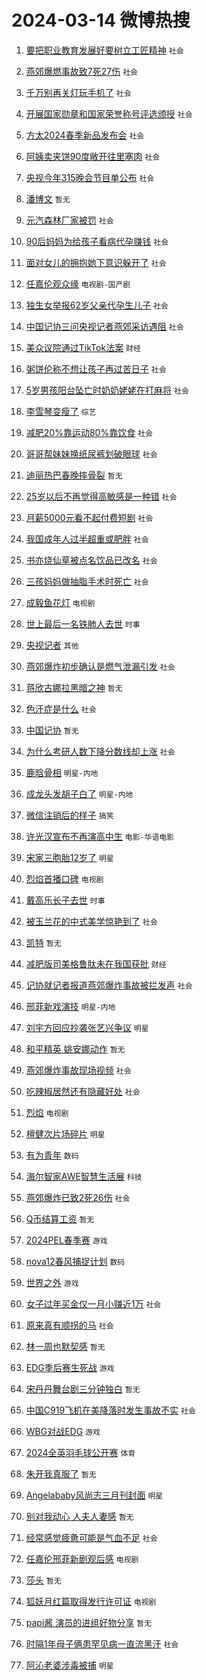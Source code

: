 # 2024-03-14 微博热搜 
1. [要把职业教育发展好要树立工匠精神](https://m.weibo.cn/search?containerid=100103type%3D1%26t%3D10%26q%3D%23%E8%A6%81%E6%8A%8A%E8%81%8C%E4%B8%9A%E6%95%99%E8%82%B2%E5%8F%91%E5%B1%95%E5%A5%BD%E8%A6%81%E6%A0%91%E7%AB%8B%E5%B7%A5%E5%8C%A0%E7%B2%BE%E7%A5%9E%23&stream_entry_id=51&isnewpage=1&extparam=seat%3D1%26c_type%3D51%26dgr%3D0%26filter_type%3Drealtimehot%26cate%3D10103%26stream_entry_id%3D51%26pos%3D0%26q%3D%2523%25E8%25A6%2581%25E6%258A%258A%25E8%2581%258C%25E4%25B8%259A%25E6%2595%2599%25E8%2582%25B2%25E5%258F%2591%25E5%25B1%2595%25E5%25A5%25BD%25E8%25A6%2581%25E6%25A0%2591%25E7%25AB%258B%25E5%25B7%25A5%25E5%258C%25A0%25E7%25B2%25BE%25E7%25A5%259E%2523%26display_time%3D1710371379%26pre_seqid%3D171037137919601614895) `社会` 

2. [燕郊爆燃事故致7死27伤](https://m.weibo.cn/search?containerid=100103type%3D1%26t%3D10%26q%3D%23%E7%87%95%E9%83%8A%E7%88%86%E7%87%83%E4%BA%8B%E6%95%85%E8%87%B47%E6%AD%BB27%E4%BC%A4%23&stream_entry_id=31&isnewpage=1&extparam=seat%3D1%26flag%3D2%26dgr%3D0%26filter_type%3Drealtimehot%26cate%3D5001%26pos%3D0%26realpos%3D1%26lcate%3D5001%26c_type%3D31%26band_rank%3D1%26stream_entry_id%3D31%26q%3D%2523%25E7%2587%2595%25E9%2583%258A%25E7%2588%2586%25E7%2587%2583%25E4%25BA%258B%25E6%2595%2585%25E8%2587%25B47%25E6%25AD%25BB27%25E4%25BC%25A4%2523%26display_time%3D1710371379%26pre_seqid%3D171037137919601614895) `社会` 

3. [千万别再关灯玩手机了](https://m.weibo.cn/search?containerid=100103type%3D1%26t%3D10%26q%3D%23%E5%8D%83%E4%B8%87%E5%88%AB%E5%86%8D%E5%85%B3%E7%81%AF%E7%8E%A9%E6%89%8B%E6%9C%BA%E4%BA%86%23&stream_entry_id=31&isnewpage=1&extparam=seat%3D1%26flag%3D2%26dgr%3D0%26filter_type%3Drealtimehot%26cate%3D5001%26pos%3D1%26realpos%3D2%26lcate%3D5001%26c_type%3D31%26band_rank%3D2%26stream_entry_id%3D31%26q%3D%2523%25E5%258D%2583%25E4%25B8%2587%25E5%2588%25AB%25E5%2586%258D%25E5%2585%25B3%25E7%2581%25AF%25E7%258E%25A9%25E6%2589%258B%25E6%259C%25BA%25E4%25BA%2586%2523%26display_time%3D1710371379%26pre_seqid%3D171037137919601614895) `社会` 

4. [开展国家勋章和国家荣誉称号评选颁授](https://m.weibo.cn/search?containerid=100103type%3D1%26t%3D10%26q%3D%23%E5%BC%80%E5%B1%95%E5%9B%BD%E5%AE%B6%E5%8B%8B%E7%AB%A0%E5%92%8C%E5%9B%BD%E5%AE%B6%E8%8D%A3%E8%AA%89%E7%A7%B0%E5%8F%B7%E8%AF%84%E9%80%89%E9%A2%81%E6%8E%88%23&stream_entry_id=31&isnewpage=1&extparam=seat%3D1%26flag%3D0%26dgr%3D0%26filter_type%3Drealtimehot%26cate%3D5001%26pos%3D2%26realpos%3D3%26lcate%3D5001%26c_type%3D31%26band_rank%3D3%26stream_entry_id%3D31%26q%3D%2523%25E5%25BC%2580%25E5%25B1%2595%25E5%259B%25BD%25E5%25AE%25B6%25E5%258B%258B%25E7%25AB%25A0%25E5%2592%258C%25E5%259B%25BD%25E5%25AE%25B6%25E8%258D%25A3%25E8%25AA%2589%25E7%25A7%25B0%25E5%258F%25B7%25E8%25AF%2584%25E9%2580%2589%25E9%25A2%2581%25E6%258E%2588%2523%26display_time%3D1710371379%26pre_seqid%3D171037137919601614895) `社会` 

5. [方太2024春季新品发布会](https://m.weibo.cn/search?containerid=100103type%3D1%26t%3D10%26q%3D%23%E6%96%B9%E5%A4%AA2024%E6%98%A5%E5%AD%A3%E6%96%B0%E5%93%81%E5%8F%91%E5%B8%83%E4%BC%9A%23&stream_entry_id=31&isnewpage=1&extparam=seat%3D1%26is_ad_pos%3D1%26dgr%3D0%26filter_type%3Drealtimehot%26cate%3D5001%26topic_ad%3D1%26adid%3D226979%26pos%3D3%26lcate%3D5001%26c_type%3D31%26band_rank%3D4%26stream_entry_id%3D31%26q%3D%2523%25E6%2596%25B9%25E5%25A4%25AA2024%25E6%2598%25A5%25E5%25AD%25A3%25E6%2596%25B0%25E5%2593%2581%25E5%258F%2591%25E5%25B8%2583%25E4%25BC%259A%2523%26display_time%3D1710371379%26pre_seqid%3D171037137919601614895) `社会` 

6. [阿姨卖夹饼90度敞开往里塞肉](https://m.weibo.cn/search?containerid=100103type%3D1%26t%3D10%26q%3D%23%E9%98%BF%E5%A7%A8%E5%8D%96%E5%A4%B9%E9%A5%BC90%E5%BA%A6%E6%95%9E%E5%BC%80%E5%BE%80%E9%87%8C%E5%A1%9E%E8%82%89%23&stream_entry_id=31&isnewpage=1&extparam=seat%3D1%26flag%3D32768%26dgr%3D0%26filter_type%3Drealtimehot%26cate%3D5001%26pos%3D4%26realpos%3D4%26lcate%3D5001%26c_type%3D31%26band_rank%3D4%26stream_entry_id%3D31%26q%3D%2523%25E9%2598%25BF%25E5%25A7%25A8%25E5%258D%2596%25E5%25A4%25B9%25E9%25A5%25BC90%25E5%25BA%25A6%25E6%2595%259E%25E5%25BC%2580%25E5%25BE%2580%25E9%2587%258C%25E5%25A1%259E%25E8%2582%2589%2523%26display_time%3D1710371379%26pre_seqid%3D171037137919601614895) `社会` 

7. [央视今年315晚会节目单公布](https://m.weibo.cn/search?containerid=100103type%3D1%26t%3D10%26q%3D%23%E5%A4%AE%E8%A7%86%E4%BB%8A%E5%B9%B4315%E6%99%9A%E4%BC%9A%E8%8A%82%E7%9B%AE%E5%8D%95%E5%85%AC%E5%B8%83%23&stream_entry_id=31&isnewpage=1&extparam=seat%3D1%26flag%3D2%26dgr%3D0%26filter_type%3Drealtimehot%26cate%3D5001%26pos%3D5%26realpos%3D5%26lcate%3D5001%26c_type%3D31%26band_rank%3D5%26stream_entry_id%3D31%26q%3D%2523%25E5%25A4%25AE%25E8%25A7%2586%25E4%25BB%258A%25E5%25B9%25B4315%25E6%2599%259A%25E4%25BC%259A%25E8%258A%2582%25E7%259B%25AE%25E5%258D%2595%25E5%2585%25AC%25E5%25B8%2583%2523%26display_time%3D1710371379%26pre_seqid%3D171037137919601614895) `社会` 

8. [潘博文](https://m.weibo.cn/search?containerid=100103type%3D1%26t%3D10%26q%3D%E6%BD%98%E5%8D%9A%E6%96%87&stream_entry_id=31&isnewpage=1&extparam=seat%3D1%26flag%3D2%26dgr%3D0%26filter_type%3Drealtimehot%26cate%3D5001%26pos%3D6%26realpos%3D6%26lcate%3D5001%26c_type%3D31%26band_rank%3D6%26stream_entry_id%3D31%26q%3D%25E6%25BD%2598%25E5%258D%259A%25E6%2596%2587%26display_time%3D1710371379%26pre_seqid%3D171037137919601614895) `暂无` 

9. [元汽森林厂家被罚](https://m.weibo.cn/search?containerid=100103type%3D1%26t%3D10%26q%3D%23%E5%85%83%E6%B1%BD%E6%A3%AE%E6%9E%97%E5%8E%82%E5%AE%B6%E8%A2%AB%E7%BD%9A%23&stream_entry_id=31&isnewpage=1&extparam=seat%3D1%26flag%3D2%26dgr%3D0%26filter_type%3Drealtimehot%26cate%3D5001%26pos%3D7%26realpos%3D7%26lcate%3D5001%26c_type%3D31%26band_rank%3D7%26stream_entry_id%3D31%26q%3D%2523%25E5%2585%2583%25E6%25B1%25BD%25E6%25A3%25AE%25E6%259E%2597%25E5%258E%2582%25E5%25AE%25B6%25E8%25A2%25AB%25E7%25BD%259A%2523%26display_time%3D1710371379%26pre_seqid%3D171037137919601614895) `社会` 

10. [90后妈妈为给孩子看病代孕赚钱](https://m.weibo.cn/search?containerid=100103type%3D1%26t%3D10%26q%3D%2390%E5%90%8E%E5%A6%88%E5%A6%88%E4%B8%BA%E7%BB%99%E5%AD%A9%E5%AD%90%E7%9C%8B%E7%97%85%E4%BB%A3%E5%AD%95%E8%B5%9A%E9%92%B1%23&stream_entry_id=31&isnewpage=1&extparam=seat%3D1%26flag%3D0%26dgr%3D0%26filter_type%3Drealtimehot%26cate%3D5001%26pos%3D8%26realpos%3D8%26lcate%3D5001%26c_type%3D31%26band_rank%3D8%26stream_entry_id%3D31%26q%3D%252390%25E5%2590%258E%25E5%25A6%2588%25E5%25A6%2588%25E4%25B8%25BA%25E7%25BB%2599%25E5%25AD%25A9%25E5%25AD%2590%25E7%259C%258B%25E7%2597%2585%25E4%25BB%25A3%25E5%25AD%2595%25E8%25B5%259A%25E9%2592%25B1%2523%26display_time%3D1710371379%26pre_seqid%3D171037137919601614895) `社会` 

11. [面对女儿的拥抱她下意识躲开了](https://m.weibo.cn/search?containerid=100103type%3D1%26t%3D10%26q%3D%23%E9%9D%A2%E5%AF%B9%E5%A5%B3%E5%84%BF%E7%9A%84%E6%8B%A5%E6%8A%B1%E5%A5%B9%E4%B8%8B%E6%84%8F%E8%AF%86%E8%BA%B2%E5%BC%80%E4%BA%86%23&stream_entry_id=31&isnewpage=1&extparam=seat%3D1%26flag%3D32768%26dgr%3D0%26filter_type%3Drealtimehot%26cate%3D5001%26pos%3D9%26realpos%3D9%26lcate%3D5001%26c_type%3D31%26band_rank%3D9%26stream_entry_id%3D31%26q%3D%2523%25E9%259D%25A2%25E5%25AF%25B9%25E5%25A5%25B3%25E5%2584%25BF%25E7%259A%2584%25E6%258B%25A5%25E6%258A%25B1%25E5%25A5%25B9%25E4%25B8%258B%25E6%2584%258F%25E8%25AF%2586%25E8%25BA%25B2%25E5%25BC%2580%25E4%25BA%2586%2523%26display_time%3D1710371379%26pre_seqid%3D171037137919601614895) `社会` 

12. [任嘉伦观众缘](https://m.weibo.cn/search?containerid=100103type%3D1%26t%3D10%26q%3D%23%E4%BB%BB%E5%98%89%E4%BC%A6%E8%A7%82%E4%BC%97%E7%BC%98%23&stream_entry_id=31&isnewpage=1&extparam=seat%3D1%26flag%3D1%26dgr%3D0%26filter_type%3Drealtimehot%26cate%3D5001%26pos%3D10%26realpos%3D10%26lcate%3D5001%26c_type%3D31%26band_rank%3D10%26stream_entry_id%3D31%26q%3D%2523%25E4%25BB%25BB%25E5%2598%2589%25E4%25BC%25A6%25E8%25A7%2582%25E4%25BC%2597%25E7%25BC%2598%2523%26display_time%3D1710371379%26pre_seqid%3D171037137919601614895) `电视剧-国产剧` 

13. [独生女举报62岁父亲代孕生儿子](https://m.weibo.cn/search?containerid=100103type%3D1%26t%3D10%26q%3D%23%E7%8B%AC%E7%94%9F%E5%A5%B3%E4%B8%BE%E6%8A%A562%E5%B2%81%E7%88%B6%E4%BA%B2%E4%BB%A3%E5%AD%95%E7%94%9F%E5%84%BF%E5%AD%90%23&stream_entry_id=31&isnewpage=1&extparam=seat%3D1%26flag%3D2%26dgr%3D0%26filter_type%3Drealtimehot%26cate%3D5001%26pos%3D11%26realpos%3D11%26lcate%3D5001%26c_type%3D31%26band_rank%3D11%26stream_entry_id%3D31%26q%3D%2523%25E7%258B%25AC%25E7%2594%259F%25E5%25A5%25B3%25E4%25B8%25BE%25E6%258A%25A562%25E5%25B2%2581%25E7%2588%25B6%25E4%25BA%25B2%25E4%25BB%25A3%25E5%25AD%2595%25E7%2594%259F%25E5%2584%25BF%25E5%25AD%2590%2523%26display_time%3D1710371379%26pre_seqid%3D171037137919601614895) `社会` 

14. [中国记协三问央视记者燕郊采访遇阻](https://m.weibo.cn/search?containerid=100103type%3D1%26t%3D10%26q%3D%23%E4%B8%AD%E5%9B%BD%E8%AE%B0%E5%8D%8F%E4%B8%89%E9%97%AE%E5%A4%AE%E8%A7%86%E8%AE%B0%E8%80%85%E7%87%95%E9%83%8A%E9%87%87%E8%AE%BF%E9%81%87%E9%98%BB%23&stream_entry_id=31&isnewpage=1&extparam=seat%3D1%26flag%3D2%26dgr%3D0%26filter_type%3Drealtimehot%26cate%3D5001%26pos%3D12%26realpos%3D12%26lcate%3D5001%26c_type%3D31%26band_rank%3D12%26stream_entry_id%3D31%26q%3D%2523%25E4%25B8%25AD%25E5%259B%25BD%25E8%25AE%25B0%25E5%258D%258F%25E4%25B8%2589%25E9%2597%25AE%25E5%25A4%25AE%25E8%25A7%2586%25E8%25AE%25B0%25E8%2580%2585%25E7%2587%2595%25E9%2583%258A%25E9%2587%2587%25E8%25AE%25BF%25E9%2581%2587%25E9%2598%25BB%2523%26display_time%3D1710371379%26pre_seqid%3D171037137919601614895) `社会` 

15. [美众议院通过TikTok法案](https://m.weibo.cn/search?containerid=100103type%3D1%26t%3D10%26q%3D%23%E7%BE%8E%E4%BC%97%E8%AE%AE%E9%99%A2%E9%80%9A%E8%BF%87TikTok%E6%B3%95%E6%A1%88%23&stream_entry_id=31&isnewpage=1&extparam=seat%3D1%26flag%3D2%26dgr%3D0%26filter_type%3Drealtimehot%26cate%3D5001%26pos%3D13%26realpos%3D13%26lcate%3D5001%26c_type%3D31%26band_rank%3D13%26stream_entry_id%3D31%26q%3D%2523%25E7%25BE%258E%25E4%25BC%2597%25E8%25AE%25AE%25E9%2599%25A2%25E9%2580%259A%25E8%25BF%2587TikTok%25E6%25B3%2595%25E6%25A1%2588%2523%26display_time%3D1710371379%26pre_seqid%3D171037137919601614895) `财经` 

16. [粥饼伦称不想让孩子再过苦日子](https://m.weibo.cn/search?containerid=100103type%3D1%26t%3D10%26q%3D%23%E7%B2%A5%E9%A5%BC%E4%BC%A6%E7%A7%B0%E4%B8%8D%E6%83%B3%E8%AE%A9%E5%AD%A9%E5%AD%90%E5%86%8D%E8%BF%87%E8%8B%A6%E6%97%A5%E5%AD%90%23&stream_entry_id=31&isnewpage=1&extparam=seat%3D1%26flag%3D2%26dgr%3D0%26filter_type%3Drealtimehot%26cate%3D5001%26pos%3D14%26realpos%3D14%26lcate%3D5001%26c_type%3D31%26band_rank%3D14%26stream_entry_id%3D31%26q%3D%2523%25E7%25B2%25A5%25E9%25A5%25BC%25E4%25BC%25A6%25E7%25A7%25B0%25E4%25B8%258D%25E6%2583%25B3%25E8%25AE%25A9%25E5%25AD%25A9%25E5%25AD%2590%25E5%2586%258D%25E8%25BF%2587%25E8%258B%25A6%25E6%2597%25A5%25E5%25AD%2590%2523%26display_time%3D1710371379%26pre_seqid%3D171037137919601614895) `社会` 

17. [5岁男孩阳台坠亡时奶奶姥姥在打麻将](https://m.weibo.cn/search?containerid=100103type%3D1%26t%3D10%26q%3D%235%E5%B2%81%E7%94%B7%E5%AD%A9%E9%98%B3%E5%8F%B0%E5%9D%A0%E4%BA%A1%E6%97%B6%E5%A5%B6%E5%A5%B6%E5%A7%A5%E5%A7%A5%E5%9C%A8%E6%89%93%E9%BA%BB%E5%B0%86%23&stream_entry_id=31&isnewpage=1&extparam=seat%3D1%26flag%3D2%26dgr%3D0%26filter_type%3Drealtimehot%26cate%3D5001%26pos%3D15%26realpos%3D15%26lcate%3D5001%26c_type%3D31%26band_rank%3D15%26stream_entry_id%3D31%26q%3D%25235%25E5%25B2%2581%25E7%2594%25B7%25E5%25AD%25A9%25E9%2598%25B3%25E5%258F%25B0%25E5%259D%25A0%25E4%25BA%25A1%25E6%2597%25B6%25E5%25A5%25B6%25E5%25A5%25B6%25E5%25A7%25A5%25E5%25A7%25A5%25E5%259C%25A8%25E6%2589%2593%25E9%25BA%25BB%25E5%25B0%2586%2523%26display_time%3D1710371379%26pre_seqid%3D171037137919601614895) `社会` 

18. [李雪琴变瘦了](https://m.weibo.cn/search?containerid=100103type%3D1%26t%3D10%26q%3D%23%E6%9D%8E%E9%9B%AA%E7%90%B4%E5%8F%98%E7%98%A6%E4%BA%86%23&stream_entry_id=31&isnewpage=1&extparam=seat%3D1%26flag%3D2%26dgr%3D0%26filter_type%3Drealtimehot%26cate%3D5001%26pos%3D16%26realpos%3D16%26lcate%3D5001%26c_type%3D31%26band_rank%3D16%26stream_entry_id%3D31%26q%3D%2523%25E6%259D%258E%25E9%259B%25AA%25E7%2590%25B4%25E5%258F%2598%25E7%2598%25A6%25E4%25BA%2586%2523%26display_time%3D1710371379%26pre_seqid%3D171037137919601614895) `综艺` 

19. [减肥20%靠运动80%靠饮食](https://m.weibo.cn/search?containerid=100103type%3D1%26t%3D10%26q%3D%23%E5%87%8F%E8%82%A520%25%E9%9D%A0%E8%BF%90%E5%8A%A880%25%E9%9D%A0%E9%A5%AE%E9%A3%9F%23&stream_entry_id=31&isnewpage=1&extparam=seat%3D1%26flag%3D0%26dgr%3D0%26filter_type%3Drealtimehot%26cate%3D5001%26pos%3D17%26realpos%3D17%26lcate%3D5001%26c_type%3D31%26band_rank%3D17%26stream_entry_id%3D31%26q%3D%2523%25E5%2587%258F%25E8%2582%25A520%2525%25E9%259D%25A0%25E8%25BF%2590%25E5%258A%25A880%2525%25E9%259D%25A0%25E9%25A5%25AE%25E9%25A3%259F%2523%26display_time%3D1710371379%26pre_seqid%3D171037137919601614895) `社会` 

20. [哥哥帮妹妹换纸尿裤划破眼球](https://m.weibo.cn/search?containerid=100103type%3D1%26t%3D10%26q%3D%23%E5%93%A5%E5%93%A5%E5%B8%AE%E5%A6%B9%E5%A6%B9%E6%8D%A2%E7%BA%B8%E5%B0%BF%E8%A3%A4%E5%88%92%E7%A0%B4%E7%9C%BC%E7%90%83%23&stream_entry_id=31&isnewpage=1&extparam=seat%3D1%26flag%3D0%26dgr%3D0%26filter_type%3Drealtimehot%26cate%3D5001%26pos%3D18%26realpos%3D18%26lcate%3D5001%26c_type%3D31%26band_rank%3D18%26stream_entry_id%3D31%26q%3D%2523%25E5%2593%25A5%25E5%2593%25A5%25E5%25B8%25AE%25E5%25A6%25B9%25E5%25A6%25B9%25E6%258D%25A2%25E7%25BA%25B8%25E5%25B0%25BF%25E8%25A3%25A4%25E5%2588%2592%25E7%25A0%25B4%25E7%259C%25BC%25E7%2590%2583%2523%26display_time%3D1710371379%26pre_seqid%3D171037137919601614895) `社会` 

21. [迪丽热巴春晚摔骨裂](https://m.weibo.cn/search?containerid=100103type%3D1%26t%3D10%26q%3D%E8%BF%AA%E4%B8%BD%E7%83%AD%E5%B7%B4%E6%98%A5%E6%99%9A%E6%91%94%E9%AA%A8%E8%A3%82&stream_entry_id=31&isnewpage=1&extparam=seat%3D1%26flag%3D2%26dgr%3D0%26filter_type%3Drealtimehot%26cate%3D5001%26pos%3D19%26realpos%3D19%26lcate%3D5001%26c_type%3D31%26band_rank%3D19%26stream_entry_id%3D31%26q%3D%25E8%25BF%25AA%25E4%25B8%25BD%25E7%2583%25AD%25E5%25B7%25B4%25E6%2598%25A5%25E6%2599%259A%25E6%2591%2594%25E9%25AA%25A8%25E8%25A3%2582%26display_time%3D1710371379%26pre_seqid%3D171037137919601614895) `暂无` 

22. [25岁以后不再觉得高敏感是一种错](https://m.weibo.cn/search?containerid=100103type%3D1%26t%3D10%26q%3D%2325%E5%B2%81%E4%BB%A5%E5%90%8E%E4%B8%8D%E5%86%8D%E8%A7%89%E5%BE%97%E9%AB%98%E6%95%8F%E6%84%9F%E6%98%AF%E4%B8%80%E7%A7%8D%E9%94%99%23&stream_entry_id=31&isnewpage=1&extparam=seat%3D1%26flag%3D0%26dgr%3D0%26filter_type%3Drealtimehot%26cate%3D5001%26pos%3D20%26realpos%3D20%26lcate%3D5001%26c_type%3D31%26band_rank%3D20%26stream_entry_id%3D31%26q%3D%252325%25E5%25B2%2581%25E4%25BB%25A5%25E5%2590%258E%25E4%25B8%258D%25E5%2586%258D%25E8%25A7%2589%25E5%25BE%2597%25E9%25AB%2598%25E6%2595%258F%25E6%2584%259F%25E6%2598%25AF%25E4%25B8%2580%25E7%25A7%258D%25E9%2594%2599%2523%26display_time%3D1710371379%26pre_seqid%3D171037137919601614895) `社会` 

23. [月薪5000元看不起付费短剧](https://m.weibo.cn/search?containerid=100103type%3D1%26t%3D10%26q%3D%23%E6%9C%88%E8%96%AA5000%E5%85%83%E7%9C%8B%E4%B8%8D%E8%B5%B7%E4%BB%98%E8%B4%B9%E7%9F%AD%E5%89%A7%23&stream_entry_id=31&isnewpage=1&extparam=seat%3D1%26flag%3D0%26dgr%3D0%26filter_type%3Drealtimehot%26cate%3D5001%26pos%3D21%26realpos%3D21%26lcate%3D5001%26c_type%3D31%26band_rank%3D21%26stream_entry_id%3D31%26q%3D%2523%25E6%259C%2588%25E8%2596%25AA5000%25E5%2585%2583%25E7%259C%258B%25E4%25B8%258D%25E8%25B5%25B7%25E4%25BB%2598%25E8%25B4%25B9%25E7%259F%25AD%25E5%2589%25A7%2523%26display_time%3D1710371379%26pre_seqid%3D171037137919601614895) `社会` 

24. [我国成年人过半超重或肥胖](https://m.weibo.cn/search?containerid=100103type%3D1%26t%3D10%26q%3D%23%E6%88%91%E5%9B%BD%E6%88%90%E5%B9%B4%E4%BA%BA%E8%BF%87%E5%8D%8A%E8%B6%85%E9%87%8D%E6%88%96%E8%82%A5%E8%83%96%23&stream_entry_id=31&isnewpage=1&extparam=seat%3D1%26flag%3D0%26dgr%3D0%26filter_type%3Drealtimehot%26cate%3D5001%26pos%3D22%26realpos%3D22%26lcate%3D5001%26c_type%3D31%26band_rank%3D22%26stream_entry_id%3D31%26q%3D%2523%25E6%2588%2591%25E5%259B%25BD%25E6%2588%2590%25E5%25B9%25B4%25E4%25BA%25BA%25E8%25BF%2587%25E5%258D%258A%25E8%25B6%2585%25E9%2587%258D%25E6%2588%2596%25E8%2582%25A5%25E8%2583%2596%2523%26display_time%3D1710371379%26pre_seqid%3D171037137919601614895) `社会` 

25. [书亦烧仙草被点名饮品已改名](https://m.weibo.cn/search?containerid=100103type%3D1%26t%3D10%26q%3D%23%E4%B9%A6%E4%BA%A6%E7%83%A7%E4%BB%99%E8%8D%89%E8%A2%AB%E7%82%B9%E5%90%8D%E9%A5%AE%E5%93%81%E5%B7%B2%E6%94%B9%E5%90%8D%23&stream_entry_id=31&isnewpage=1&extparam=seat%3D1%26flag%3D0%26dgr%3D0%26filter_type%3Drealtimehot%26cate%3D5001%26pos%3D23%26realpos%3D23%26lcate%3D5001%26c_type%3D31%26band_rank%3D23%26stream_entry_id%3D31%26q%3D%2523%25E4%25B9%25A6%25E4%25BA%25A6%25E7%2583%25A7%25E4%25BB%2599%25E8%258D%2589%25E8%25A2%25AB%25E7%2582%25B9%25E5%2590%258D%25E9%25A5%25AE%25E5%2593%2581%25E5%25B7%25B2%25E6%2594%25B9%25E5%2590%258D%2523%26display_time%3D1710371379%26pre_seqid%3D171037137919601614895) `社会` 

26. [三孩妈妈做抽脂手术时死亡](https://m.weibo.cn/search?containerid=100103type%3D1%26t%3D10%26q%3D%23%E4%B8%89%E5%AD%A9%E5%A6%88%E5%A6%88%E5%81%9A%E6%8A%BD%E8%84%82%E6%89%8B%E6%9C%AF%E6%97%B6%E6%AD%BB%E4%BA%A1%23&stream_entry_id=31&isnewpage=1&extparam=seat%3D1%26flag%3D0%26dgr%3D0%26filter_type%3Drealtimehot%26cate%3D5001%26pos%3D24%26realpos%3D24%26lcate%3D5001%26c_type%3D31%26band_rank%3D24%26stream_entry_id%3D31%26q%3D%2523%25E4%25B8%2589%25E5%25AD%25A9%25E5%25A6%2588%25E5%25A6%2588%25E5%2581%259A%25E6%258A%25BD%25E8%2584%2582%25E6%2589%258B%25E6%259C%25AF%25E6%2597%25B6%25E6%25AD%25BB%25E4%25BA%25A1%2523%26display_time%3D1710371379%26pre_seqid%3D171037137919601614895) `社会` 

27. [成毅鱼花灯](https://m.weibo.cn/search?containerid=100103type%3D1%26t%3D10%26q%3D%23%E6%88%90%E6%AF%85%E9%B1%BC%E8%8A%B1%E7%81%AF%23&stream_entry_id=31&isnewpage=1&extparam=seat%3D1%26flag%3D0%26dgr%3D0%26filter_type%3Drealtimehot%26cate%3D5001%26pos%3D25%26realpos%3D25%26lcate%3D5001%26c_type%3D31%26band_rank%3D25%26stream_entry_id%3D31%26q%3D%2523%25E6%2588%2590%25E6%25AF%2585%25E9%25B1%25BC%25E8%258A%25B1%25E7%2581%25AF%2523%26display_time%3D1710371379%26pre_seqid%3D171037137919601614895) `电视剧` 

28. [世上最后一名铁肺人去世](https://m.weibo.cn/search?containerid=100103type%3D1%26t%3D10%26q%3D%23%E4%B8%96%E4%B8%8A%E6%9C%80%E5%90%8E%E4%B8%80%E5%90%8D%E9%93%81%E8%82%BA%E4%BA%BA%E5%8E%BB%E4%B8%96%23&stream_entry_id=31&isnewpage=1&extparam=seat%3D1%26flag%3D0%26dgr%3D0%26filter_type%3Drealtimehot%26cate%3D5001%26pos%3D26%26realpos%3D26%26lcate%3D5001%26c_type%3D31%26band_rank%3D26%26stream_entry_id%3D31%26q%3D%2523%25E4%25B8%2596%25E4%25B8%258A%25E6%259C%2580%25E5%2590%258E%25E4%25B8%2580%25E5%2590%258D%25E9%2593%2581%25E8%2582%25BA%25E4%25BA%25BA%25E5%258E%25BB%25E4%25B8%2596%2523%26display_time%3D1710371379%26pre_seqid%3D171037137919601614895) `时事` 

29. [央视记者](https://m.weibo.cn/search?containerid=100103type%3D1%26t%3D10%26q%3D%E5%A4%AE%E8%A7%86%E8%AE%B0%E8%80%85&stream_entry_id=31&isnewpage=1&extparam=seat%3D1%26flag%3D0%26dgr%3D0%26filter_type%3Drealtimehot%26cate%3D5001%26pos%3D27%26realpos%3D27%26lcate%3D5001%26c_type%3D31%26band_rank%3D27%26stream_entry_id%3D31%26q%3D%25E5%25A4%25AE%25E8%25A7%2586%25E8%25AE%25B0%25E8%2580%2585%26display_time%3D1710371379%26pre_seqid%3D171037137919601614895) `其他` 

30. [燕郊爆炸初步确认是燃气泄漏引发](https://m.weibo.cn/search?containerid=100103type%3D1%26t%3D10%26q%3D%23%E7%87%95%E9%83%8A%E7%88%86%E7%82%B8%E5%88%9D%E6%AD%A5%E7%A1%AE%E8%AE%A4%E6%98%AF%E7%87%83%E6%B0%94%E6%B3%84%E6%BC%8F%E5%BC%95%E5%8F%91%23&stream_entry_id=31&isnewpage=1&extparam=seat%3D1%26flag%3D0%26dgr%3D0%26filter_type%3Drealtimehot%26cate%3D5001%26pos%3D28%26realpos%3D28%26lcate%3D5001%26c_type%3D31%26band_rank%3D28%26stream_entry_id%3D31%26q%3D%2523%25E7%2587%2595%25E9%2583%258A%25E7%2588%2586%25E7%2582%25B8%25E5%2588%259D%25E6%25AD%25A5%25E7%25A1%25AE%25E8%25AE%25A4%25E6%2598%25AF%25E7%2587%2583%25E6%25B0%2594%25E6%25B3%2584%25E6%25BC%258F%25E5%25BC%2595%25E5%258F%2591%2523%26display_time%3D1710371379%26pre_seqid%3D171037137919601614895) `社会` 

31. [蒋欣古娜拉黑暗之神](https://m.weibo.cn/search?containerid=100103type%3D1%26t%3D10%26q%3D%E8%92%8B%E6%AC%A3%E5%8F%A4%E5%A8%9C%E6%8B%89%E9%BB%91%E6%9A%97%E4%B9%8B%E7%A5%9E&stream_entry_id=31&isnewpage=1&extparam=seat%3D1%26flag%3D0%26dgr%3D0%26filter_type%3Drealtimehot%26cate%3D5001%26pos%3D29%26realpos%3D29%26lcate%3D5001%26c_type%3D31%26band_rank%3D29%26stream_entry_id%3D31%26q%3D%25E8%2592%258B%25E6%25AC%25A3%25E5%258F%25A4%25E5%25A8%259C%25E6%258B%2589%25E9%25BB%2591%25E6%259A%2597%25E4%25B9%258B%25E7%25A5%259E%26display_time%3D1710371379%26pre_seqid%3D171037137919601614895) `暂无` 

32. [色汗症是什么](https://m.weibo.cn/search?containerid=100103type%3D1%26t%3D10%26q%3D%23%E8%89%B2%E6%B1%97%E7%97%87%E6%98%AF%E4%BB%80%E4%B9%88%23&stream_entry_id=31&isnewpage=1&extparam=seat%3D1%26flag%3D0%26dgr%3D0%26filter_type%3Drealtimehot%26cate%3D5001%26pos%3D30%26realpos%3D30%26lcate%3D5001%26c_type%3D31%26band_rank%3D30%26stream_entry_id%3D31%26q%3D%2523%25E8%2589%25B2%25E6%25B1%2597%25E7%2597%2587%25E6%2598%25AF%25E4%25BB%2580%25E4%25B9%2588%2523%26display_time%3D1710371379%26pre_seqid%3D171037137919601614895) `社会` 

33. [中国记协](https://m.weibo.cn/search?containerid=100103type%3D1%26t%3D10%26q%3D%E4%B8%AD%E5%9B%BD%E8%AE%B0%E5%8D%8F&stream_entry_id=31&isnewpage=1&extparam=seat%3D1%26flag%3D0%26dgr%3D0%26filter_type%3Drealtimehot%26cate%3D5001%26pos%3D31%26realpos%3D31%26lcate%3D5001%26c_type%3D31%26band_rank%3D31%26stream_entry_id%3D31%26q%3D%25E4%25B8%25AD%25E5%259B%25BD%25E8%25AE%25B0%25E5%258D%258F%26display_time%3D1710371379%26pre_seqid%3D171037137919601614895) `暂无` 

34. [为什么考研人数下降分数线却上涨](https://m.weibo.cn/search?containerid=100103type%3D1%26t%3D10%26q%3D%23%E4%B8%BA%E4%BB%80%E4%B9%88%E8%80%83%E7%A0%94%E4%BA%BA%E6%95%B0%E4%B8%8B%E9%99%8D%E5%88%86%E6%95%B0%E7%BA%BF%E5%8D%B4%E4%B8%8A%E6%B6%A8%23&stream_entry_id=31&isnewpage=1&extparam=seat%3D1%26flag%3D0%26dgr%3D0%26filter_type%3Drealtimehot%26cate%3D5001%26pos%3D32%26realpos%3D32%26lcate%3D5001%26c_type%3D31%26band_rank%3D32%26stream_entry_id%3D31%26q%3D%2523%25E4%25B8%25BA%25E4%25BB%2580%25E4%25B9%2588%25E8%2580%2583%25E7%25A0%2594%25E4%25BA%25BA%25E6%2595%25B0%25E4%25B8%258B%25E9%2599%258D%25E5%2588%2586%25E6%2595%25B0%25E7%25BA%25BF%25E5%258D%25B4%25E4%25B8%258A%25E6%25B6%25A8%2523%26display_time%3D1710371379%26pre_seqid%3D171037137919601614895) `社会` 

35. [鹿晗骨相](https://m.weibo.cn/search?containerid=100103type%3D1%26t%3D10%26q%3D%23%E9%B9%BF%E6%99%97%E9%AA%A8%E7%9B%B8%23&stream_entry_id=31&isnewpage=1&extparam=seat%3D1%26flag%3D0%26dgr%3D0%26filter_type%3Drealtimehot%26cate%3D5001%26pos%3D33%26realpos%3D33%26lcate%3D5001%26c_type%3D31%26band_rank%3D33%26stream_entry_id%3D31%26q%3D%2523%25E9%25B9%25BF%25E6%2599%2597%25E9%25AA%25A8%25E7%259B%25B8%2523%26display_time%3D1710371379%26pre_seqid%3D171037137919601614895) `明星-内地` 

36. [成龙头发胡子白了](https://m.weibo.cn/search?containerid=100103type%3D1%26t%3D10%26q%3D%23%E6%88%90%E9%BE%99%E5%A4%B4%E5%8F%91%E8%83%A1%E5%AD%90%E7%99%BD%E4%BA%86%23&stream_entry_id=31&isnewpage=1&extparam=seat%3D1%26flag%3D0%26dgr%3D0%26filter_type%3Drealtimehot%26cate%3D5001%26pos%3D34%26realpos%3D34%26lcate%3D5001%26c_type%3D31%26band_rank%3D34%26stream_entry_id%3D31%26q%3D%2523%25E6%2588%2590%25E9%25BE%2599%25E5%25A4%25B4%25E5%258F%2591%25E8%2583%25A1%25E5%25AD%2590%25E7%2599%25BD%25E4%25BA%2586%2523%26display_time%3D1710371379%26pre_seqid%3D171037137919601614895) `明星-内地` 

37. [微信注销后的样子](https://m.weibo.cn/search?containerid=100103type%3D1%26t%3D10%26q%3D%23%E5%BE%AE%E4%BF%A1%E6%B3%A8%E9%94%80%E5%90%8E%E7%9A%84%E6%A0%B7%E5%AD%90%23&stream_entry_id=31&isnewpage=1&extparam=seat%3D1%26flag%3D0%26dgr%3D0%26filter_type%3Drealtimehot%26cate%3D5001%26pos%3D35%26realpos%3D35%26lcate%3D5001%26c_type%3D31%26band_rank%3D35%26stream_entry_id%3D31%26q%3D%2523%25E5%25BE%25AE%25E4%25BF%25A1%25E6%25B3%25A8%25E9%2594%2580%25E5%2590%258E%25E7%259A%2584%25E6%25A0%25B7%25E5%25AD%2590%2523%26display_time%3D1710371379%26pre_seqid%3D171037137919601614895) `搞笑` 

38. [许光汉宣布不再演高中生](https://m.weibo.cn/search?containerid=100103type%3D1%26t%3D10%26q%3D%23%E8%AE%B8%E5%85%89%E6%B1%89%E5%AE%A3%E5%B8%83%E4%B8%8D%E5%86%8D%E6%BC%94%E9%AB%98%E4%B8%AD%E7%94%9F%23&stream_entry_id=31&isnewpage=1&extparam=seat%3D1%26flag%3D0%26dgr%3D0%26filter_type%3Drealtimehot%26cate%3D5001%26pos%3D36%26realpos%3D36%26lcate%3D5001%26c_type%3D31%26band_rank%3D36%26stream_entry_id%3D31%26q%3D%2523%25E8%25AE%25B8%25E5%2585%2589%25E6%25B1%2589%25E5%25AE%25A3%25E5%25B8%2583%25E4%25B8%258D%25E5%2586%258D%25E6%25BC%2594%25E9%25AB%2598%25E4%25B8%25AD%25E7%2594%259F%2523%26display_time%3D1710371379%26pre_seqid%3D171037137919601614895) `电影-华语电影` 

39. [宋家三胞胎12岁了](https://m.weibo.cn/search?containerid=100103type%3D1%26t%3D10%26q%3D%23%E5%AE%8B%E5%AE%B6%E4%B8%89%E8%83%9E%E8%83%8E12%E5%B2%81%E4%BA%86%23&stream_entry_id=31&isnewpage=1&extparam=seat%3D1%26flag%3D0%26dgr%3D0%26filter_type%3Drealtimehot%26cate%3D5001%26pos%3D37%26realpos%3D37%26lcate%3D5001%26c_type%3D31%26band_rank%3D37%26stream_entry_id%3D31%26q%3D%2523%25E5%25AE%258B%25E5%25AE%25B6%25E4%25B8%2589%25E8%2583%259E%25E8%2583%258E12%25E5%25B2%2581%25E4%25BA%2586%2523%26display_time%3D1710371379%26pre_seqid%3D171037137919601614895) `明星` 

40. [烈焰首播口碑](https://m.weibo.cn/search?containerid=100103type%3D1%26t%3D10%26q%3D%23%E7%83%88%E7%84%B0%E9%A6%96%E6%92%AD%E5%8F%A3%E7%A2%91%23&stream_entry_id=31&isnewpage=1&extparam=seat%3D1%26flag%3D0%26dgr%3D0%26filter_type%3Drealtimehot%26cate%3D5001%26pos%3D38%26realpos%3D38%26lcate%3D5001%26c_type%3D31%26band_rank%3D38%26stream_entry_id%3D31%26q%3D%2523%25E7%2583%2588%25E7%2584%25B0%25E9%25A6%2596%25E6%2592%25AD%25E5%258F%25A3%25E7%25A2%2591%2523%26display_time%3D1710371379%26pre_seqid%3D171037137919601614895) `电视剧` 

41. [戴高乐长子去世](https://m.weibo.cn/search?containerid=100103type%3D1%26t%3D10%26q%3D%23%E6%88%B4%E9%AB%98%E4%B9%90%E9%95%BF%E5%AD%90%E5%8E%BB%E4%B8%96%23&stream_entry_id=31&isnewpage=1&extparam=seat%3D1%26flag%3D0%26dgr%3D0%26filter_type%3Drealtimehot%26cate%3D5001%26pos%3D39%26realpos%3D39%26lcate%3D5001%26c_type%3D31%26band_rank%3D39%26stream_entry_id%3D31%26q%3D%2523%25E6%2588%25B4%25E9%25AB%2598%25E4%25B9%2590%25E9%2595%25BF%25E5%25AD%2590%25E5%258E%25BB%25E4%25B8%2596%2523%26display_time%3D1710371379%26pre_seqid%3D171037137919601614895) `时事` 

42. [被玉兰花的中式美学惊艳到了](https://m.weibo.cn/search?containerid=100103type%3D1%26t%3D10%26q%3D%23%E8%A2%AB%E7%8E%89%E5%85%B0%E8%8A%B1%E7%9A%84%E4%B8%AD%E5%BC%8F%E7%BE%8E%E5%AD%A6%E6%83%8A%E8%89%B3%E5%88%B0%E4%BA%86%23&stream_entry_id=31&isnewpage=1&extparam=seat%3D1%26flag%3D1%26dgr%3D0%26filter_type%3Drealtimehot%26cate%3D5001%26pos%3D40%26realpos%3D40%26lcate%3D5001%26c_type%3D31%26band_rank%3D40%26stream_entry_id%3D31%26q%3D%2523%25E8%25A2%25AB%25E7%258E%2589%25E5%2585%25B0%25E8%258A%25B1%25E7%259A%2584%25E4%25B8%25AD%25E5%25BC%258F%25E7%25BE%258E%25E5%25AD%25A6%25E6%2583%258A%25E8%2589%25B3%25E5%2588%25B0%25E4%25BA%2586%2523%26display_time%3D1710371379%26pre_seqid%3D171037137919601614895) `社会` 

43. [凯特](https://m.weibo.cn/search?containerid=100103type%3D1%26t%3D10%26q%3D%E5%87%AF%E7%89%B9&stream_entry_id=31&isnewpage=1&extparam=seat%3D1%26flag%3D0%26dgr%3D0%26filter_type%3Drealtimehot%26cate%3D5001%26pos%3D41%26realpos%3D41%26lcate%3D5001%26c_type%3D31%26band_rank%3D41%26stream_entry_id%3D31%26q%3D%25E5%2587%25AF%25E7%2589%25B9%26display_time%3D1710371379%26pre_seqid%3D171037137919601614895) `暂无` 

44. [减肥版司美格鲁肽未在我国获批](https://m.weibo.cn/search?containerid=100103type%3D1%26t%3D10%26q%3D%23%E5%87%8F%E8%82%A5%E7%89%88%E5%8F%B8%E7%BE%8E%E6%A0%BC%E9%B2%81%E8%82%BD%E6%9C%AA%E5%9C%A8%E6%88%91%E5%9B%BD%E8%8E%B7%E6%89%B9%23&stream_entry_id=31&isnewpage=1&extparam=seat%3D1%26flag%3D0%26dgr%3D0%26filter_type%3Drealtimehot%26cate%3D5001%26pos%3D42%26realpos%3D42%26lcate%3D5001%26c_type%3D31%26band_rank%3D42%26stream_entry_id%3D31%26q%3D%2523%25E5%2587%258F%25E8%2582%25A5%25E7%2589%2588%25E5%258F%25B8%25E7%25BE%258E%25E6%25A0%25BC%25E9%25B2%2581%25E8%2582%25BD%25E6%259C%25AA%25E5%259C%25A8%25E6%2588%2591%25E5%259B%25BD%25E8%258E%25B7%25E6%2589%25B9%2523%26display_time%3D1710371379%26pre_seqid%3D171037137919601614895) `财经` 

45. [记协就记者报道燕郊爆炸事故被拦发声](https://m.weibo.cn/search?containerid=100103type%3D1%26t%3D10%26q%3D%23%E8%AE%B0%E5%8D%8F%E5%B0%B1%E8%AE%B0%E8%80%85%E6%8A%A5%E9%81%93%E7%87%95%E9%83%8A%E7%88%86%E7%82%B8%E4%BA%8B%E6%95%85%E8%A2%AB%E6%8B%A6%E5%8F%91%E5%A3%B0%23&stream_entry_id=31&isnewpage=1&extparam=seat%3D1%26flag%3D0%26dgr%3D0%26filter_type%3Drealtimehot%26cate%3D5001%26pos%3D43%26realpos%3D43%26lcate%3D5001%26c_type%3D31%26band_rank%3D43%26stream_entry_id%3D31%26q%3D%2523%25E8%25AE%25B0%25E5%258D%258F%25E5%25B0%25B1%25E8%25AE%25B0%25E8%2580%2585%25E6%258A%25A5%25E9%2581%2593%25E7%2587%2595%25E9%2583%258A%25E7%2588%2586%25E7%2582%25B8%25E4%25BA%258B%25E6%2595%2585%25E8%25A2%25AB%25E6%258B%25A6%25E5%258F%2591%25E5%25A3%25B0%2523%26display_time%3D1710371379%26pre_seqid%3D171037137919601614895) `社会` 

46. [邢菲新戏演技](https://m.weibo.cn/search?containerid=100103type%3D1%26t%3D10%26q%3D%23%E9%82%A2%E8%8F%B2%E6%96%B0%E6%88%8F%E6%BC%94%E6%8A%80%23&stream_entry_id=31&isnewpage=1&extparam=seat%3D1%26flag%3D0%26dgr%3D0%26filter_type%3Drealtimehot%26cate%3D5001%26pos%3D44%26realpos%3D44%26lcate%3D5001%26c_type%3D31%26band_rank%3D44%26stream_entry_id%3D31%26q%3D%2523%25E9%2582%25A2%25E8%258F%25B2%25E6%2596%25B0%25E6%2588%258F%25E6%25BC%2594%25E6%258A%2580%2523%26display_time%3D1710371379%26pre_seqid%3D171037137919601614895) `明星-内地` 

47. [刘宇方回应抄袭张艺兴争议](https://m.weibo.cn/search?containerid=100103type%3D1%26t%3D10%26q%3D%23%E5%88%98%E5%AE%87%E6%96%B9%E5%9B%9E%E5%BA%94%E6%8A%84%E8%A2%AD%E5%BC%A0%E8%89%BA%E5%85%B4%E4%BA%89%E8%AE%AE%23&stream_entry_id=31&isnewpage=1&extparam=seat%3D1%26flag%3D0%26dgr%3D0%26filter_type%3Drealtimehot%26cate%3D5001%26pos%3D45%26realpos%3D45%26lcate%3D5001%26c_type%3D31%26band_rank%3D45%26stream_entry_id%3D31%26q%3D%2523%25E5%2588%2598%25E5%25AE%2587%25E6%2596%25B9%25E5%259B%259E%25E5%25BA%2594%25E6%258A%2584%25E8%25A2%25AD%25E5%25BC%25A0%25E8%2589%25BA%25E5%2585%25B4%25E4%25BA%2589%25E8%25AE%25AE%2523%26display_time%3D1710371379%26pre_seqid%3D171037137919601614895) `明星` 

48. [和平精英 姚安娜动作](https://m.weibo.cn/search?containerid=100103type%3D1%26t%3D10%26q%3D%E5%92%8C%E5%B9%B3%E7%B2%BE%E8%8B%B1+%E5%A7%9A%E5%AE%89%E5%A8%9C%E5%8A%A8%E4%BD%9C&stream_entry_id=31&isnewpage=1&extparam=seat%3D1%26flag%3D0%26dgr%3D0%26filter_type%3Drealtimehot%26cate%3D5001%26pos%3D46%26realpos%3D46%26lcate%3D5001%26c_type%3D31%26band_rank%3D46%26stream_entry_id%3D31%26q%3D%25E5%2592%258C%25E5%25B9%25B3%25E7%25B2%25BE%25E8%258B%25B1%2520%25E5%25A7%259A%25E5%25AE%2589%25E5%25A8%259C%25E5%258A%25A8%25E4%25BD%259C%26display_time%3D1710371379%26pre_seqid%3D171037137919601614895) `暂无` 

49. [燕郊爆炸事故现场视频](https://m.weibo.cn/search?containerid=100103type%3D1%26t%3D10%26q%3D%23%E7%87%95%E9%83%8A%E7%88%86%E7%82%B8%E4%BA%8B%E6%95%85%E7%8E%B0%E5%9C%BA%E8%A7%86%E9%A2%91%23&stream_entry_id=31&isnewpage=1&extparam=seat%3D1%26flag%3D0%26dgr%3D0%26filter_type%3Drealtimehot%26cate%3D5001%26pos%3D47%26realpos%3D47%26lcate%3D5001%26c_type%3D31%26band_rank%3D47%26stream_entry_id%3D31%26q%3D%2523%25E7%2587%2595%25E9%2583%258A%25E7%2588%2586%25E7%2582%25B8%25E4%25BA%258B%25E6%2595%2585%25E7%258E%25B0%25E5%259C%25BA%25E8%25A7%2586%25E9%25A2%2591%2523%26display_time%3D1710371379%26pre_seqid%3D171037137919601614895) `社会` 

50. [吃辣椒居然还有隐藏好处](https://m.weibo.cn/search?containerid=100103type%3D1%26t%3D10%26q%3D%23%E5%90%83%E8%BE%A3%E6%A4%92%E5%B1%85%E7%84%B6%E8%BF%98%E6%9C%89%E9%9A%90%E8%97%8F%E5%A5%BD%E5%A4%84%23&stream_entry_id=31&isnewpage=1&extparam=seat%3D1%26flag%3D1%26dgr%3D0%26filter_type%3Drealtimehot%26cate%3D5001%26pos%3D48%26realpos%3D48%26lcate%3D5001%26c_type%3D31%26band_rank%3D48%26stream_entry_id%3D31%26q%3D%2523%25E5%2590%2583%25E8%25BE%25A3%25E6%25A4%2592%25E5%25B1%2585%25E7%2584%25B6%25E8%25BF%2598%25E6%259C%2589%25E9%259A%2590%25E8%2597%258F%25E5%25A5%25BD%25E5%25A4%2584%2523%26display_time%3D1710371379%26pre_seqid%3D171037137919601614895) `社会` 

51. [烈焰](https://m.weibo.cn/search?containerid=100103type%3D1%26t%3D10%26q%3D%E7%83%88%E7%84%B0&stream_entry_id=31&isnewpage=1&extparam=seat%3D1%26flag%3D0%26dgr%3D0%26filter_type%3Drealtimehot%26cate%3D5001%26pos%3D49%26realpos%3D49%26lcate%3D5001%26c_type%3D31%26band_rank%3D49%26stream_entry_id%3D31%26q%3D%25E7%2583%2588%25E7%2584%25B0%26display_time%3D1710371379%26pre_seqid%3D171037137919601614895) `电视剧` 

52. [檀健次片场碎片](https://m.weibo.cn/search?containerid=100103type%3D1%26t%3D10%26q%3D%23%E6%AA%80%E5%81%A5%E6%AC%A1%E7%89%87%E5%9C%BA%E7%A2%8E%E7%89%87%23&stream_entry_id=31&isnewpage=1&extparam=seat%3D1%26flag%3D0%26dgr%3D0%26filter_type%3Drealtimehot%26cate%3D5001%26pos%3D50%26realpos%3D50%26lcate%3D5001%26c_type%3D31%26band_rank%3D50%26stream_entry_id%3D31%26q%3D%2523%25E6%25AA%2580%25E5%2581%25A5%25E6%25AC%25A1%25E7%2589%2587%25E5%259C%25BA%25E7%25A2%258E%25E7%2589%2587%2523%26display_time%3D1710371379%26pre_seqid%3D171037137919601614895) `明星` 

53. [有为青年](https://m.weibo.cn/search?containerid=100103type%3D1%26t%3D10%26q%3D%23%E6%9C%89%E4%B8%BA%E9%9D%92%E5%B9%B4%23&stream_entry_id=31&isnewpage=1&extparam=seat%3D1%26c_type%3D31%26cate%3D5001%26topic_ad%3D1%26adid%3D226793%26band_rank%3D4%26dgr%3D0%26is_ad_pos%3D1%26lcate%3D5001%26filter_type%3Drealtimehot%26stream_entry_id%3D31%26pos%3D3%26q%3D%2523%25E6%259C%2589%25E4%25B8%25BA%25E9%259D%2592%25E5%25B9%25B4%2523%26display_time%3D1710367747%26pre_seqid%3D171036774707801564419) `数码` 

54. [海尔智家AWE智慧生活展](https://m.weibo.cn/search?containerid=100103type%3D1%26t%3D10%26q%3D%23%E6%B5%B7%E5%B0%94%E6%99%BA%E5%AE%B6AWE%E6%99%BA%E6%85%A7%E7%94%9F%E6%B4%BB%E5%B1%95%23&stream_entry_id=31&isnewpage=1&extparam=seat%3D1%26c_type%3D31%26cate%3D5001%26topic_ad%3D1%26adid%3D226985%26band_rank%3D7%26dgr%3D0%26is_ad_pos%3D1%26lcate%3D5001%26filter_type%3Drealtimehot%26stream_entry_id%3D31%26pos%3D7%26q%3D%2523%25E6%25B5%25B7%25E5%25B0%2594%25E6%2599%25BA%25E5%25AE%25B6AWE%25E6%2599%25BA%25E6%2585%25A7%25E7%2594%259F%25E6%25B4%25BB%25E5%25B1%2595%2523%26display_time%3D1710367747%26pre_seqid%3D171036774707801564419) `科技` 

55. [燕郊爆炸已致2死26伤](https://m.weibo.cn/search?containerid=100103type%3D1%26t%3D10%26q%3D%23%E7%87%95%E9%83%8A%E7%88%86%E7%82%B8%E5%B7%B2%E8%87%B42%E6%AD%BB26%E4%BC%A4%23&stream_entry_id=31&isnewpage=1&extparam=seat%3D1%26flag%3D0%26c_type%3D31%26cate%3D5001%26filter_type%3Drealtimehot%26dgr%3D0%26pos%3D32%26lcate%3D5001%26stream_entry_id%3D31%26band_rank%3D31%26realpos%3D31%26q%3D%2523%25E7%2587%2595%25E9%2583%258A%25E7%2588%2586%25E7%2582%25B8%25E5%25B7%25B2%25E8%2587%25B42%25E6%25AD%25BB26%25E4%25BC%25A4%2523%26display_time%3D1710367747%26pre_seqid%3D171036774707801564419) `社会` 

56. [Q币结算工资](https://m.weibo.cn/search?containerid=100103type%3D1%26t%3D10%26q%3DQ%E5%B8%81%E7%BB%93%E7%AE%97%E5%B7%A5%E8%B5%84&stream_entry_id=31&isnewpage=1&extparam=seat%3D1%26flag%3D0%26c_type%3D31%26cate%3D5001%26filter_type%3Drealtimehot%26dgr%3D0%26pos%3D50%26lcate%3D5001%26stream_entry_id%3D31%26band_rank%3D49%26realpos%3D49%26q%3DQ%25E5%25B8%2581%25E7%25BB%2593%25E7%25AE%2597%25E5%25B7%25A5%25E8%25B5%2584%26display_time%3D1710367747%26pre_seqid%3D171036774707801564419) `暂无` 

57. [2024PEL春季赛](https://m.weibo.cn/search?containerid=100103type%3D1%26t%3D10%26q%3D%232024PEL%E6%98%A5%E5%AD%A3%E8%B5%9B%23&stream_entry_id=31&isnewpage=1&extparam=seat%3D1%26flag%3D0%26c_type%3D31%26cate%3D5001%26filter_type%3Drealtimehot%26dgr%3D0%26pos%3D51%26lcate%3D5001%26stream_entry_id%3D31%26band_rank%3D50%26realpos%3D50%26q%3D%25232024PEL%25E6%2598%25A5%25E5%25AD%25A3%25E8%25B5%259B%2523%26display_time%3D1710367747%26pre_seqid%3D171036774707801564419) `游戏` 

58. [nova12春风捕捉计划](https://m.weibo.cn/search?containerid=100103type%3D1%26t%3D10%26q%3D%23nova12%E6%98%A5%E9%A3%8E%E6%8D%95%E6%8D%89%E8%AE%A1%E5%88%92%23&stream_entry_id=31&isnewpage=1&extparam=seat%3D1%26c_type%3D31%26cate%3D5001%26topic_ad%3D1%26adid%3D226930%26band_rank%3D4%26dgr%3D0%26is_ad_pos%3D1%26lcate%3D5001%26filter_type%3Drealtimehot%26stream_entry_id%3D31%26pos%3D3%26q%3D%2523nova12%25E6%2598%25A5%25E9%25A3%258E%25E6%258D%2595%25E6%258D%2589%25E8%25AE%25A1%25E5%2588%2592%2523%26display_time%3D1710364237%26pre_seqid%3D1710364237882015623224) `数码` 

59. [世界之外](https://m.weibo.cn/search?containerid=100103type%3D1%26t%3D10%26q%3D%E4%B8%96%E7%95%8C%E4%B9%8B%E5%A4%96&stream_entry_id=31&isnewpage=1&extparam=seat%3D1%26flag%3D0%26c_type%3D31%26cate%3D5001%26filter_type%3Drealtimehot%26dgr%3D0%26pos%3D32%26lcate%3D5001%26stream_entry_id%3D31%26band_rank%3D31%26realpos%3D31%26q%3D%25E4%25B8%2596%25E7%2595%258C%25E4%25B9%258B%25E5%25A4%2596%26display_time%3D1710364237%26pre_seqid%3D1710364237882015623224) `游戏` 

60. [女子过年买金仅一月小赚近1万](https://m.weibo.cn/search?containerid=100103type%3D1%26t%3D10%26q%3D%23%E5%A5%B3%E5%AD%90%E8%BF%87%E5%B9%B4%E4%B9%B0%E9%87%91%E4%BB%85%E4%B8%80%E6%9C%88%E5%B0%8F%E8%B5%9A%E8%BF%911%E4%B8%87%23&stream_entry_id=31&isnewpage=1&extparam=seat%3D1%26flag%3D0%26c_type%3D31%26cate%3D5001%26filter_type%3Drealtimehot%26dgr%3D0%26pos%3D49%26lcate%3D5001%26stream_entry_id%3D31%26band_rank%3D48%26realpos%3D48%26q%3D%2523%25E5%25A5%25B3%25E5%25AD%2590%25E8%25BF%2587%25E5%25B9%25B4%25E4%25B9%25B0%25E9%2587%2591%25E4%25BB%2585%25E4%25B8%2580%25E6%259C%2588%25E5%25B0%258F%25E8%25B5%259A%25E8%25BF%25911%25E4%25B8%2587%2523%26display_time%3D1710364237%26pre_seqid%3D1710364237882015623224) `社会` 

61. [原来真有顺拐的马](https://m.weibo.cn/search?containerid=100103type%3D1%26t%3D10%26q%3D%23%E5%8E%9F%E6%9D%A5%E7%9C%9F%E6%9C%89%E9%A1%BA%E6%8B%90%E7%9A%84%E9%A9%AC%23&stream_entry_id=31&isnewpage=1&extparam=seat%3D1%26flag%3D1%26c_type%3D31%26cate%3D5001%26filter_type%3Drealtimehot%26dgr%3D0%26pos%3D51%26lcate%3D5001%26stream_entry_id%3D31%26band_rank%3D50%26realpos%3D50%26q%3D%2523%25E5%258E%259F%25E6%259D%25A5%25E7%259C%259F%25E6%259C%2589%25E9%25A1%25BA%25E6%258B%2590%25E7%259A%2584%25E9%25A9%25AC%2523%26display_time%3D1710364237%26pre_seqid%3D1710364237882015623224) `社会` 

62. [林一周也默契感](https://m.weibo.cn/search?containerid=100103type%3D1%26t%3D10%26q%3D%E6%9E%97%E4%B8%80%E5%91%A8%E4%B9%9F%E9%BB%98%E5%A5%91%E6%84%9F&stream_entry_id=31&isnewpage=1&extparam=seat%3D1%26flag%3D1%26dgr%3D0%26c_type%3D31%26stream_entry_id%3D31%26cate%3D5001%26band_rank%3D40%26q%3D%25E6%259E%2597%25E4%25B8%2580%25E5%2591%25A8%25E4%25B9%259F%25E9%25BB%2598%25E5%25A5%2591%25E6%2584%259F%26lcate%3D5001%26filter_type%3Drealtimehot%26realpos%3D40%26pos%3D39%26display_time%3D1710360568%26pre_seqid%3D171036056898603000377) `暂无` 

63. [EDG季后赛生死战](https://m.weibo.cn/search?containerid=100103type%3D1%26t%3D10%26q%3D%23EDG%E5%AD%A3%E5%90%8E%E8%B5%9B%E7%94%9F%E6%AD%BB%E6%88%98%23&stream_entry_id=31&isnewpage=1&extparam=seat%3D1%26flag%3D0%26dgr%3D0%26c_type%3D31%26stream_entry_id%3D31%26cate%3D5001%26band_rank%3D49%26q%3D%2523EDG%25E5%25AD%25A3%25E5%2590%258E%25E8%25B5%259B%25E7%2594%259F%25E6%25AD%25BB%25E6%2588%2598%2523%26lcate%3D5001%26filter_type%3Drealtimehot%26realpos%3D49%26pos%3D48%26display_time%3D1710360568%26pre_seqid%3D171036056898603000377) `游戏` 

64. [宋丹丹舞台剧三分钟独白](https://m.weibo.cn/search?containerid=100103type%3D1%26t%3D10%26q%3D%E5%AE%8B%E4%B8%B9%E4%B8%B9%E8%88%9E%E5%8F%B0%E5%89%A7%E4%B8%89%E5%88%86%E9%92%9F%E7%8B%AC%E7%99%BD&stream_entry_id=31&isnewpage=1&extparam=seat%3D1%26flag%3D1%26dgr%3D0%26c_type%3D31%26stream_entry_id%3D31%26cate%3D5001%26band_rank%3D50%26q%3D%25E5%25AE%258B%25E4%25B8%25B9%25E4%25B8%25B9%25E8%2588%259E%25E5%258F%25B0%25E5%2589%25A7%25E4%25B8%2589%25E5%2588%2586%25E9%2592%259F%25E7%258B%25AC%25E7%2599%25BD%26lcate%3D5001%26filter_type%3Drealtimehot%26realpos%3D50%26pos%3D49%26display_time%3D1710360568%26pre_seqid%3D171036056898603000377) `暂无` 

65. [中国C919飞机在美降落时发生事故不实](https://m.weibo.cn/search?containerid=100103type%3D1%26t%3D10%26q%3D%23%E4%B8%AD%E5%9B%BDC919%E9%A3%9E%E6%9C%BA%E5%9C%A8%E7%BE%8E%E9%99%8D%E8%90%BD%E6%97%B6%E5%8F%91%E7%94%9F%E4%BA%8B%E6%95%85%E4%B8%8D%E5%AE%9E%23&stream_entry_id=31&isnewpage=1&extparam=seat%3D1%26is_ad_pos%3D1%26dgr%3D0%26c_type%3D31%26stream_entry_id%3D31%26adid%3D226971%26cate%3D5001%26band_rank%3D7%26q%3D%2523%25E4%25B8%25AD%25E5%259B%25BDC919%25E9%25A3%259E%25E6%259C%25BA%25E5%259C%25A8%25E7%25BE%258E%25E9%2599%258D%25E8%2590%25BD%25E6%2597%25B6%25E5%258F%2591%25E7%2594%259F%25E4%25BA%258B%25E6%2595%2585%25E4%25B8%258D%25E5%25AE%259E%2523%26lcate%3D5001%26filter_type%3Drealtimehot%26pos%3D7%26display_time%3D1710356916%26pre_seqid%3D17103569165330043521) `社会` 

66. [WBG对战EDG](https://m.weibo.cn/search?containerid=100103type%3D1%26t%3D10%26q%3D%23WBG%E5%AF%B9%E6%88%98EDG%23&stream_entry_id=31&isnewpage=1&extparam=seat%3D1%26flag%3D0%26dgr%3D0%26c_type%3D31%26stream_entry_id%3D31%26cate%3D5001%26band_rank%3D49%26q%3D%2523WBG%25E5%25AF%25B9%25E6%2588%2598EDG%2523%26lcate%3D5001%26filter_type%3Drealtimehot%26realpos%3D49%26pos%3D50%26display_time%3D1710356916%26pre_seqid%3D17103569165330043521) `游戏` 

67. [2024全英羽毛球公开赛](https://m.weibo.cn/search?containerid=100103type%3D1%26t%3D10%26q%3D%232024%E5%85%A8%E8%8B%B1%E7%BE%BD%E6%AF%9B%E7%90%83%E5%85%AC%E5%BC%80%E8%B5%9B%23&stream_entry_id=31&isnewpage=1&extparam=seat%3D1%26flag%3D0%26dgr%3D0%26c_type%3D31%26stream_entry_id%3D31%26cate%3D5001%26band_rank%3D50%26q%3D%25232024%25E5%2585%25A8%25E8%258B%25B1%25E7%25BE%25BD%25E6%25AF%259B%25E7%2590%2583%25E5%2585%25AC%25E5%25BC%2580%25E8%25B5%259B%2523%26lcate%3D5001%26filter_type%3Drealtimehot%26realpos%3D50%26pos%3D51%26display_time%3D1710356916%26pre_seqid%3D17103569165330043521) `体育` 

68. [朱开我真服了](https://m.weibo.cn/search?containerid=100103type%3D1%26t%3D10%26q%3D%E6%9C%B1%E5%BC%80%E6%88%91%E7%9C%9F%E6%9C%8D%E4%BA%86&stream_entry_id=31&isnewpage=1&extparam=seat%3D1%26flag%3D0%26c_type%3D31%26cate%3D5001%26filter_type%3Drealtimehot%26dgr%3D0%26pos%3D44%26lcate%3D5001%26stream_entry_id%3D31%26band_rank%3D45%26realpos%3D45%26q%3D%25E6%259C%25B1%25E5%25BC%2580%25E6%2588%2591%25E7%259C%259F%25E6%259C%258D%25E4%25BA%2586%26display_time%3D1710353511%26pre_seqid%3D1710353511154011442148) `暂无` 

69. [Angelababy风尚志三月刊封面](https://m.weibo.cn/search?containerid=100103type%3D1%26t%3D10%26q%3DAngelababy%E9%A3%8E%E5%B0%9A%E5%BF%97%E4%B8%89%E6%9C%88%E5%88%8A%E5%B0%81%E9%9D%A2&stream_entry_id=31&isnewpage=1&extparam=seat%3D1%26flag%3D0%26c_type%3D31%26cate%3D5001%26filter_type%3Drealtimehot%26dgr%3D0%26pos%3D45%26lcate%3D5001%26stream_entry_id%3D31%26band_rank%3D46%26realpos%3D46%26q%3DAngelababy%25E9%25A3%258E%25E5%25B0%259A%25E5%25BF%2597%25E4%25B8%2589%25E6%259C%2588%25E5%2588%258A%25E5%25B0%2581%25E9%259D%25A2%26display_time%3D1710353511%26pre_seqid%3D1710353511154011442148) `明星` 

70. [别对我动心 人夫人妻感](https://m.weibo.cn/search?containerid=100103type%3D1%26t%3D10%26q%3D%E5%88%AB%E5%AF%B9%E6%88%91%E5%8A%A8%E5%BF%83+%E4%BA%BA%E5%A4%AB%E4%BA%BA%E5%A6%BB%E6%84%9F&stream_entry_id=31&isnewpage=1&extparam=seat%3D1%26flag%3D0%26c_type%3D31%26cate%3D5001%26filter_type%3Drealtimehot%26dgr%3D0%26pos%3D48%26lcate%3D5001%26stream_entry_id%3D31%26band_rank%3D49%26realpos%3D49%26q%3D%25E5%2588%25AB%25E5%25AF%25B9%25E6%2588%2591%25E5%258A%25A8%25E5%25BF%2583%2520%25E4%25BA%25BA%25E5%25A4%25AB%25E4%25BA%25BA%25E5%25A6%25BB%25E6%2584%259F%26display_time%3D1710353511%26pre_seqid%3D1710353511154011442148) `暂无` 

71. [经常感觉疲惫可能是气血不足](https://m.weibo.cn/search?containerid=100103type%3D1%26t%3D10%26q%3D%23%E7%BB%8F%E5%B8%B8%E6%84%9F%E8%A7%89%E7%96%B2%E6%83%AB%E5%8F%AF%E8%83%BD%E6%98%AF%E6%B0%94%E8%A1%80%E4%B8%8D%E8%B6%B3%23&stream_entry_id=31&isnewpage=1&extparam=seat%3D1%26flag%3D0%26c_type%3D31%26cate%3D5001%26filter_type%3Drealtimehot%26dgr%3D0%26pos%3D38%26lcate%3D5001%26stream_entry_id%3D31%26band_rank%3D39%26realpos%3D39%26q%3D%2523%25E7%25BB%258F%25E5%25B8%25B8%25E6%2584%259F%25E8%25A7%2589%25E7%2596%25B2%25E6%2583%25AB%25E5%258F%25AF%25E8%2583%25BD%25E6%2598%25AF%25E6%25B0%2594%25E8%25A1%2580%25E4%25B8%258D%25E8%25B6%25B3%2523%26display_time%3D1710349781%26pre_seqid%3D171034978194301153961) `社会` 

72. [任嘉伦邢菲新剧观后感](https://m.weibo.cn/search?containerid=100103type%3D1%26t%3D10%26q%3D%23%E4%BB%BB%E5%98%89%E4%BC%A6%E9%82%A2%E8%8F%B2%E6%96%B0%E5%89%A7%E8%A7%82%E5%90%8E%E6%84%9F%23&stream_entry_id=31&isnewpage=1&extparam=seat%3D1%26flag%3D0%26c_type%3D31%26cate%3D5001%26filter_type%3Drealtimehot%26dgr%3D0%26pos%3D43%26lcate%3D5001%26stream_entry_id%3D31%26band_rank%3D44%26realpos%3D44%26q%3D%2523%25E4%25BB%25BB%25E5%2598%2589%25E4%25BC%25A6%25E9%2582%25A2%25E8%258F%25B2%25E6%2596%25B0%25E5%2589%25A7%25E8%25A7%2582%25E5%2590%258E%25E6%2584%259F%2523%26display_time%3D1710349781%26pre_seqid%3D171034978194301153961) `电视剧` 

73. [莎头](https://m.weibo.cn/search?containerid=100103type%3D1%26t%3D10%26q%3D%E8%8E%8E%E5%A4%B4&stream_entry_id=31&isnewpage=1&extparam=seat%3D1%26flag%3D0%26dgr%3D0%26c_type%3D31%26stream_entry_id%3D31%26cate%3D5001%26band_rank%3D10%26q%3D%25E8%258E%258E%25E5%25A4%25B4%26lcate%3D5001%26filter_type%3Drealtimehot%26realpos%3D10%26pos%3D9%26display_time%3D1710346258%26pre_seqid%3D1710346258464015562196) `暂无` 

74. [狐妖月红篇取得发行许可证](https://m.weibo.cn/search?containerid=100103type%3D1%26t%3D10%26q%3D%23%E7%8B%90%E5%A6%96%E6%9C%88%E7%BA%A2%E7%AF%87%E5%8F%96%E5%BE%97%E5%8F%91%E8%A1%8C%E8%AE%B8%E5%8F%AF%E8%AF%81%23&stream_entry_id=31&isnewpage=1&extparam=seat%3D1%26flag%3D0%26dgr%3D0%26c_type%3D31%26stream_entry_id%3D31%26cate%3D5001%26band_rank%3D42%26q%3D%2523%25E7%258B%2590%25E5%25A6%2596%25E6%259C%2588%25E7%25BA%25A2%25E7%25AF%2587%25E5%258F%2596%25E5%25BE%2597%25E5%258F%2591%25E8%25A1%258C%25E8%25AE%25B8%25E5%258F%25AF%25E8%25AF%2581%2523%26lcate%3D5001%26filter_type%3Drealtimehot%26realpos%3D42%26pos%3D41%26display_time%3D1710346258%26pre_seqid%3D1710346258464015562196) `电视剧` 

75. [papi酱 演员的进组好物分享](https://m.weibo.cn/search?containerid=100103type%3D1%26t%3D10%26q%3Dpapi%E9%85%B1+%E6%BC%94%E5%91%98%E7%9A%84%E8%BF%9B%E7%BB%84%E5%A5%BD%E7%89%A9%E5%88%86%E4%BA%AB&stream_entry_id=31&isnewpage=1&extparam=seat%3D1%26flag%3D0%26dgr%3D0%26c_type%3D31%26stream_entry_id%3D31%26cate%3D5001%26band_rank%3D44%26q%3Dpapi%25E9%2585%25B1%2520%25E6%25BC%2594%25E5%2591%2598%25E7%259A%2584%25E8%25BF%259B%25E7%25BB%2584%25E5%25A5%25BD%25E7%2589%25A9%25E5%2588%2586%25E4%25BA%25AB%26lcate%3D5001%26filter_type%3Drealtimehot%26realpos%3D44%26pos%3D43%26display_time%3D1710346258%26pre_seqid%3D1710346258464015562196) `暂无` 

76. [时隔1年母子俩患罕见病一直流黑汗](https://m.weibo.cn/search?containerid=100103type%3D1%26t%3D10%26q%3D%23%E6%97%B6%E9%9A%941%E5%B9%B4%E6%AF%8D%E5%AD%90%E4%BF%A9%E6%82%A3%E7%BD%95%E8%A7%81%E7%97%85%E4%B8%80%E7%9B%B4%E6%B5%81%E9%BB%91%E6%B1%97%23&stream_entry_id=31&isnewpage=1&extparam=seat%3D1%26flag%3D0%26dgr%3D0%26c_type%3D31%26stream_entry_id%3D31%26cate%3D5001%26band_rank%3D45%26q%3D%2523%25E6%2597%25B6%25E9%259A%25941%25E5%25B9%25B4%25E6%25AF%258D%25E5%25AD%2590%25E4%25BF%25A9%25E6%2582%25A3%25E7%25BD%2595%25E8%25A7%2581%25E7%2597%2585%25E4%25B8%2580%25E7%259B%25B4%25E6%25B5%2581%25E9%25BB%2591%25E6%25B1%2597%2523%26lcate%3D5001%26filter_type%3Drealtimehot%26realpos%3D45%26pos%3D44%26display_time%3D1710346258%26pre_seqid%3D1710346258464015562196) `社会` 

77. [阿沁老婆涉毒被捕](https://m.weibo.cn/search?containerid=100103type%3D1%26t%3D10%26q%3D%23%E9%98%BF%E6%B2%81%E8%80%81%E5%A9%86%E6%B6%89%E6%AF%92%E8%A2%AB%E6%8D%95%23&stream_entry_id=31&isnewpage=1&extparam=seat%3D1%26flag%3D0%26dgr%3D0%26c_type%3D31%26stream_entry_id%3D31%26cate%3D5001%26band_rank%3D47%26q%3D%2523%25E9%2598%25BF%25E6%25B2%2581%25E8%2580%2581%25E5%25A9%2586%25E6%25B6%2589%25E6%25AF%2592%25E8%25A2%25AB%25E6%258D%2595%2523%26lcate%3D5001%26filter_type%3Drealtimehot%26realpos%3D47%26pos%3D46%26display_time%3D1710346258%26pre_seqid%3D1710346258464015562196) `明星` 

